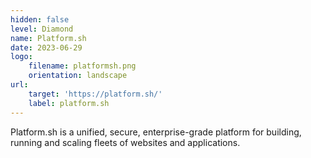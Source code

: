 ```yaml
---
hidden: false
level: Diamond
name: Platform.sh
date: 2023-06-29
logo:
    filename: platformsh.png
    orientation: landscape
url:
    target: 'https://platform.sh/'
    label: platform.sh
---
```

Platform.sh is a unified, secure, enterprise-grade platform for building, running and scaling fleets of websites and applications.



